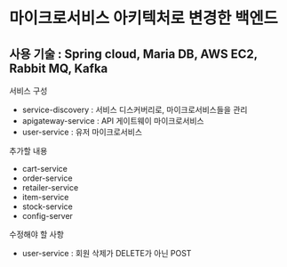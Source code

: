 # 마이크로서비스 아키텍처로 변경한 백엔드
## 사용 기술 : Spring cloud, Maria DB, AWS EC2, Rabbit MQ, Kafka

서비스 구성
- service-discovery : 서비스 디스커버리로, 마이크로서비스들을 관리 
- apigateway-service : API 게이트웨이 마이크로서비스 
- user-service : 유저 마이크로서비스 

추가할 내용
- cart-service
- order-service
- retailer-service
- item-service
- stock-service
- config-server

수정해야 할 사항
- user-service : 회원 삭제가 DELETE가 아닌 POST
